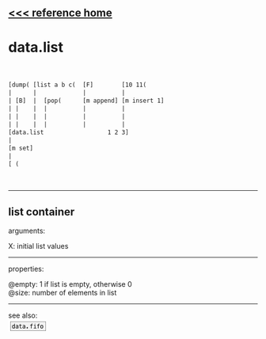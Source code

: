[<<< reference home](ceammc_lib.md)
---

# data.list

```


[dump( [list a b c(  [F]        [10 11(
|      |             |          |
| [B]  |  [pop(      [m append] [m insert 1]
| |    |  |          |          |
| |    |  |          |          |
| |    |  |          |          |
[data.list                  1 2 3]
|
[m set]
|
[ (

            
```
---
list container
---
arguments:

X: initial list values<br>

---
properties:

@empty: 1 if list is
            empty, otherwise 0<br>
@size: number of
            elements in list<br>

---
see also:<br>
[![data.fifo](img/object_data.fifo.png)](data.fifo.md)
